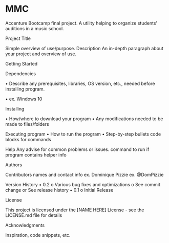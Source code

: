 # MMC
Accenture Bootcamp final project. A utility helping to organize students' auditions in a music school.


Project Title

Simple overview of use/purpose.
Description
An in-depth paragraph about your project and overview of use.


Getting Started

Dependencies

•	Describe any prerequisites, libraries, OS version, etc., needed before installing program.

•	ex. Windows 10

Installing

•	How/where to download your program
•	Any modifications needed to be made to files/folders

Executing program
•	How to run the program
•	Step-by-step bullets
code blocks for commands

Help
Any advise for common problems or issues.
command to run if program contains helper info


Authors

Contributors names and contact info
ex. Dominique Pizzie
ex. @DomPizzie

Version History
•	0.2
o	Various bug fixes and optimizations
o	See commit change or See release history
•	0.1
o	Initial Release


License

This project is licensed under the [NAME HERE] License - see the LICENSE.md file for details

Acknowledgments

Inspiration, code snippets, etc.

